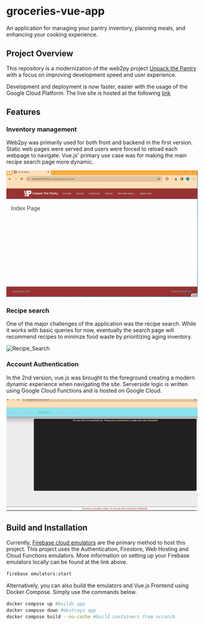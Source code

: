 # groceries-vue-app

An application for managing your pantry inventory, planning meals, and enhancing your cooking experience. 

## Project Overview

This repository is a modernization of the web2py project [Unpack the Pantry](https://bitbucket.org/ergerodr/groceriesapi/src/master/) with a focus on improving development speed and user experience. 

Development and deployment is now faster, easier with the usage of the Google Cloud Platform. The live site is 
hosted at the following [link](https://unpack-the-pantry-fc442.web.app/)

## Features

### Inventory management

Web2py was primarily used for both front and backend in the first version. Static web pages were served and 
users were forced to reload each webpage to navigate. Vue.js' primary use case was for making the main recipe 
search page more dynamic.

![Inventory_generation](src/assets/Inventory_generation.gif)

### Recipe search

One of the major challenges of the application was the recipe search. While it works with basic queries for now,
eventually the search page will recommend recipes to minimze food waste by prioritizing aging inventory. 

![Recipe_Search](src/assets/Recipe_Search.gif)

### Account Authentication

In the 2nd version, vue.js was brought to the foreground 
creating a modern dynamic experience when navigating the site. Serverside logic is written using Google Cloud 
Functions and is hosted on Google Cloud.

![Household_creation](src/assets/Household_creation.gif)


## Build and Installation

Currently, [Firebase cloud emulators](https://firebase.google.com/docs/emulator-suite) are the primary method 
to host this project. This project uses the Authentication, Firestore, Web Hosting and Cloud Functions 
emulators. More information on setting up your Firebase emulators locally can be found at the link above. 

```sh
firebase emulators:start
```

Alternatively, you can also build the emulators and Vue.js Frontend using Docker Compose. Simply use the commands
below. 

```sh
docker compose up #builds app
docker compose down #destroys app
docker compose build --no-cache #build containers from scratch. 
```



